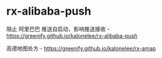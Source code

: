 # rx-alibaba-push
阻止 阿里巴巴 推送自启动，影响推送接收 - https://greenify.github.io/kalonelee/rx-alibaba-push

高德地图处方 - https://greenify.github.io/kalonelee/rx-amap
